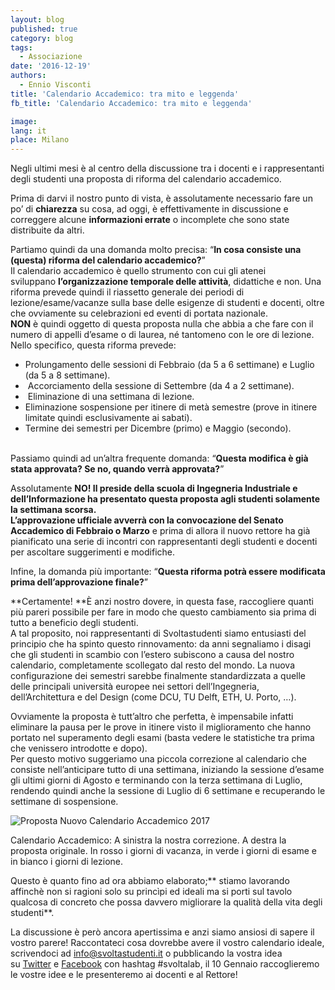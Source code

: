 ```yaml
---
layout: blog
published: true
category: blog
tags:
  - Associazione
date: '2016-12-19'
authors:
  - Ennio Visconti
title: 'Calendario Accademico: tra mito e leggenda'
fb_title: 'Calendario Accademico: tra mito e leggenda'

image: 
lang: it
place: Milano
---
```


Negli ultimi mesi è al centro della discussione tra i docenti e i rappresentanti degli studenti una proposta di riforma del calendario accademico.

Prima di darvi il nostro punto di vista, è assolutamente necessario fare un po’ di **chiarezza** su cosa, ad oggi, è effettivamente in discussione e correggere alcune **informazioni errate** o incomplete che sono state distribuite da altri.

Partiamo quindi da una domanda molto precisa: “**In cosa consiste una (questa) riforma del calendario accademico?**”  
Il calendario accademico è quello strumento con cui gli atenei sviluppano **l’organizzazione temporale delle attività**, didattiche e non. Una riforma prevede quindi il riassetto generale dei periodi di lezione/esame/vacanze sulla base delle esigenze di studenti e docenti, oltre che ovviamente su celebrazioni ed eventi di portata nazionale.  
**NON** è quindi oggetto di questa proposta nulla che abbia a che fare con il numero di appelli d’esame o di laurea, né tantomeno con le ore di lezione.  
Nello specifico, questa riforma prevede:

*   Prolungamento delle sessioni di Febbraio (da 5 a 6 settimane) e Luglio (da 5 a 8 settimane).
*    Accorciamento della sessione di Settembre (da 4 a 2 settimane).
*    Eliminazione di una settimana di lezione.
*   Eliminazione sospensione per itinere di metà semestre (prove in itinere limitate quindi esclusivamente ai sabati).
*   Termine dei semestri per Dicembre (primo) e Maggio (secondo).  
     

Passiamo quindi ad un’altra frequente domanda: “**Questa modifica è già stata approvata? Se no, quando verrà approvata?**”

Assolutamente **NO! **Il preside della scuola di Ingegneria Industriale e dell’Informazione ha presentato questa proposta agli studenti solamente la settimana scorsa.  
L’approvazione ufficiale avverrà** con la convocazione del Senato Accademico di Febbraio o Marzo** e prima di allora il nuovo rettore ha già pianificato una serie di incontri con rappresentanti degli studenti e docenti per ascoltare suggerimenti e modifiche.

Infine, la domanda più importante: “**Questa riforma potrà essere modificata prima dell’approvazione finale?**”

**Certamente! **È anzi nostro dovere, in questa fase, raccogliere quanti più pareri possibile per fare in modo che questo cambiamento sia prima di tutto a beneficio degli studenti.  
A tal proposito, noi rappresentanti di Svoltastudenti siamo entusiasti del principio che ha spinto questo rinnovamento: da anni segnaliamo i disagi che gli studenti in scambio con l’estero subiscono a causa del nostro calendario, completamente scollegato dal resto del mondo. La nuova configurazione dei semestri sarebbe finalmente standardizzata a quelle delle principali università europee nei settori dell’Ingegneria, dell’Architettura e del Design (come DCU, TU Delft, ETH, U. Porto, …).

Ovviamente la proposta è tutt’altro che perfetta, è impensabile infatti eliminare la pausa per le prove in itinere visto il miglioramento che hanno portato nel superamento degli esami (basta vedere le statistiche tra prima che venissero introdotte e dopo).  
Per questo motivo suggeriamo una piccola correzione al calendario che consiste nell’anticipare tutto di una settimana, iniziando la sessione d’esame gli ultimi giorni di Agosto e terminando con la terza settimana di Luglio, rendendo quindi anche la sessione di Luglio di 6 settimane e recuperando le settimane di sospensione.  

![Proposta Nuovo Calendario Accademico 2017](https://svoltastudenti.it/wp-content/uploads/Proposta-Nuovo-Calendario-Accademico-2017.png)

Calendario Accademico: A sinistra la nostra correzione. A destra la proposta originale. In rosso i giorni di vacanza, in verde i giorni di esame e in bianco i giorni di lezione.

Questo è quanto fino ad ora abbiamo elaborato;** stiamo lavorando affinchè non si ragioni solo su princìpi ed ideali ma si porti sul tavolo qualcosa di concreto che possa davvero migliorare la qualità della vita degli studenti**.

La discussione è però ancora apertissima e anzi siamo ansiosi di sapere il vostro parere! Raccontateci cosa dovrebbe avere il vostro calendario ideale, scrivendoci ad [info@svoltastudenti.it](mailto:info@svoltastudenti.it) o pubblicando la vostra idea su [Twitter](https://twitter.com/intent/tweet?text=Voglio%20un%20calendario%20che&hashtags=svoltalab) e [Facebook](https://www.facebook.com/svoltastudentipolimi/) con hashtag #svoltalab, il 10 Gennaio raccoglieremo le vostre idee e le presenteremo ai docenti e al Rettore!
